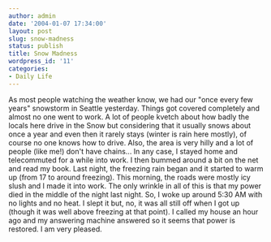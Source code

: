 ```yaml
---
author: admin
date: '2004-01-07 17:34:00'
layout: post
slug: snow-madness
status: publish
title: Snow Madness
wordpress_id: '11'
categories:
- Daily Life
---
```


As most people watching the weather know, we had our "once every few
years" snowstorm in Seattle yesterday. Things got covered completely and
almost no one went to work. A lot of people kvetch about how badly the
locals here drive in the Snow but considering that it usually snows
about once a year and even then it rarely stays (winter is rain here
mostly), of course no one knows how to drive. Also, the area is very
hilly and a lot of people (like me!) don't have chains... In any case, I
stayed home and telecommuted for a while into work. I then bummed around
a bit on the net and read my book. Last night, the freezing rain began
and it started to warm up (from 17 to around freezing). This morning,
the roads were mostly icy slush and I made it into work. The only
wrinkle in all of this is that my power died in the middle of the night
last night. So, I woke up around 5:30 AM with no lights and no heat. I
slept it but, no, it was all still off when I got up (though it was well
above freezing at that point). I called my house an hour ago and my
answering machine answered so it seems that power is restored. I am very
pleased.
